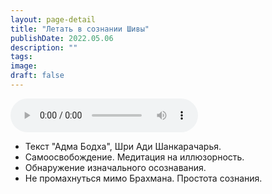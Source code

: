 ```yaml
---
layout: page-detail
title: "Летать в сознании Шивы"
publishDate: 2022.05.06
description: ""
tags:
image:
draft: false
---
```


<audio title="2022.05.06 - Летать в сознании Шивы.mp3" src="https://filer-api.advayta.org/v1.0/public/files/75401" controls=""></audio>

* Текст "Адма Бодха", Шри Ади Шанкарачарья.
* Самоосвобождение. Медитация на иллюзорность.
* Обнаружение изначального осознавания.
* Не промахнуться мимо Брахмана. Простота сознания.

  
